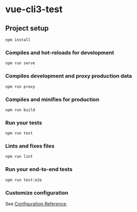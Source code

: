 # vue-cli3-test

## Project setup
```
npm install
```

### Compiles and hot-reloads for development
```
npm run serve
```
### Compiles development and proxy production data
```
npm run proxy
```
### Compiles and minifies for production
```
npm run build
```

### Run your tests
```
npm run test
```

### Lints and fixes files
```
npm run lint
```

### Run your end-to-end tests
```
npm run test:e2e
```

### Customize configuration
See [Configuration Reference](https://cli.vuejs.org/config/).
